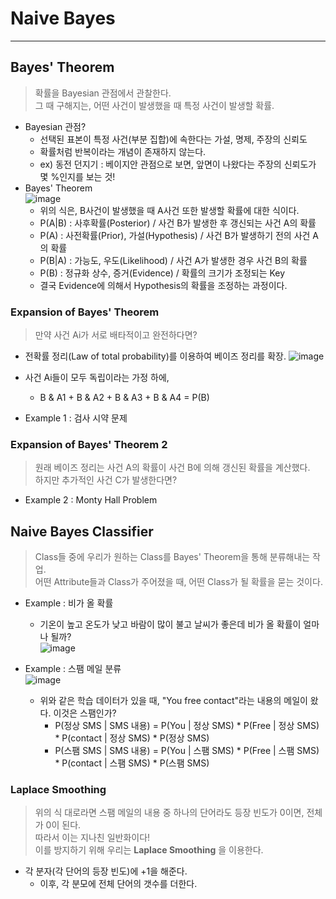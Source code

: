 # Naive Bayes
---
## Bayes' Theorem
> 확률을 Bayesian 관점에서 관찰한다.  
> 그 때 구해지는, 어떤 사건이 발생했을 때 특정 사건이 발생할 확률.  

- Bayesian 관점?
  - 선택된 표본이 특정 사건(부분 집합)에 속한다는 가설, 명제, 주장의 신뢰도
  - 확률처럼 반복이라는 개념이 존재하지 않는다.
  - ex) 동전 던지기 : 베이지안 관점으로 보면, 앞면이 나왔다는 주장의 신뢰도가 몇 %인지를 보는 것!
- Bayes' Theorem  
![image](https://user-images.githubusercontent.com/71700079/160537890-a8fcb331-3e62-4b18-84ac-93cef6b5c122.png)  
  - 위의 식은, B사건이 발생했을 때 A사건 또한 발생할 확률에 대한 식이다.
  - P(A|B) : 사후확률(Posterior) / 사건 B가 발생한 후 갱신되는 사건 A의 확률
  - P(A) : 사전확률(Prior), 가설(Hypothesis) / 사건 B가 발생하기 전의 사건 A의 확률
  - P(B|A) : 가능도, 우도(Likelihood) / 사건 A가 발생한 경우 사건 B의 확률
  - P(B) : 정규화 상수, 증거(Evidence) / 확률의 크기가 조정되는 Key
  - 결국 Evidence에 의해서 Hypothesis의 확률을 조정하는 과정이다.

### Expansion of Bayes' Theorem
> 만약 사건 Ai가 서로 배타적이고 완전하다면?  
- 전확률 정리(Law of total probability)를 이용하여 베이즈 정리를 확장.
![image](https://user-images.githubusercontent.com/71700079/161425719-fe6376a2-5b04-4b94-9fea-1589ad223314.png)  
- 사건 Ai들이 모두 독립이라는 가정 하에,
  - B & A1 + B & A2 + B & A3 + B & A4 = P(B)

- Example 1 : 검사 시약 문제

### Expansion of Bayes' Theorem 2
> 원래 베이즈 정리는 사건 A의 확률이 사건 B에 의해 갱신된 확률을 계산했다.  
> 하지만 추가적인 사건 C가 발생한다면?  

- Example 2 : Monty Hall Problem

## Naive Bayes Classifier
> Class들 중에 우리가 원하는 Class를 Bayes' Theorem을 통해 분류해내는 작업.  
> 어떤 Attribute들과 Class가 주어졌을 때, 어떤 Class가 될 확률을 묻는 것이다.  

- Example : 비가 올 확률
  - 기온이 높고 온도가 낮고 바람이 많이 불고 날씨가 좋은데 비가 올 확률이 얼마나 될까?  
  ![image](https://user-images.githubusercontent.com/71700079/161407624-cd9fd4e7-64f2-4255-b573-d79933bee54f.png)  

- Example : 스팸 메일 분류   
  ![image](https://user-images.githubusercontent.com/71700079/161428550-fa9f2b7f-0ae9-44dd-89c4-8c39be802bbb.png)  
  - 위와 같은 학습 데이터가 있을 때, "You free contact"라는 내용의 메일이 왔다. 이것은 스팸인가?
    - P(정상 SMS | SMS 내용) = P(You | 정상 SMS) * P(Free | 정상 SMS) * P(contact | 정상 SMS) * P(정상 SMS)
    - P(스팸 SMS | SMS 내용) = P(You | 스팸 SMS) * P(Free | 스팸 SMS) * P(contact | 스팸 SMS) * P(스팸 SMS)

### Laplace Smoothing
> 위의 식 대로라면 스팸 메일의 내용 중 하나의 단어라도 등장 빈도가 0이면, 전체가 0이 된다.  
> 따라서 이는 지나친 일반화이다!  
> 이를 방지하기 위해 우리는 __Laplace Smoothing__ 을 이용한다.  

- 각 분자(각 단어의 등장 빈도)에 +1을 해준다.
  - 이후, 각 분모에 전체 단어의 갯수를 더한다.
